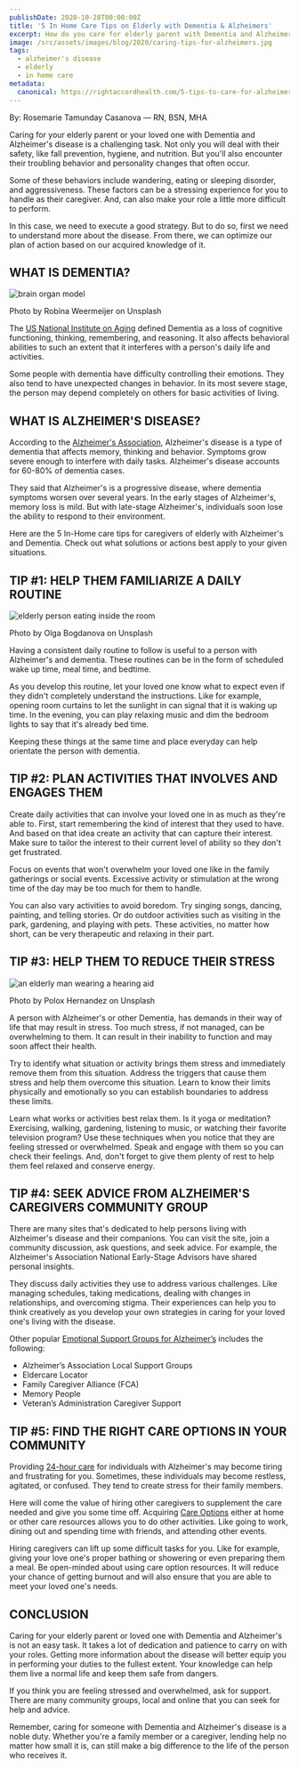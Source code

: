 ```yaml
---
publishDate: 2020-10-28T00:00:00Z
title: '5 In Home Care Tips on Elderly with Dementia & Alzheimers'
excerpt: How do you care for elderly parent with Dementia and Alzheimer's at home? These 5 tips can help you optimize your strategy and reduce the burden of caregiving.
image: /src/assets/images/blog/2020/caring-tips-for-alzheimers.jpg
tags:
  - alzheimer's disease
  - elderly
  - in home care
metadata:
  canonical: https://rightaccordhealth.com/5-tips-to-care-for-alzheimers
---
```



By: Rosemarie Tamunday Casanova — RN, BSN, MHA


Caring for your elderly parent or your loved one with Dementia and Alzheimer's disease is a challenging task. Not only you will deal with their safety, like fall prevention, hygiene, and nutrition. But you'll also encounter their troubling behavior and personality changes that often occur.

Some of these behaviors include wandering, eating or sleeping disorder, and aggressiveness. These factors can be a stressing experience for you to handle as their caregiver. And, can also make your role a little more difficult to perform.

In this case, we need to execute a good strategy. But to do so, first we need to understand more about the disease. From there, we can optimize our plan of action based on our acquired knowledge of it.

WHAT IS DEMENTIA?
-----------------

![brain organ model](/src/assets/images/blog/2020/robina-weermeijer-iuuWGXEC50U-unsplash.jpg)

Photo by Robina Weermeijer on Unsplash

The [US National Institute on Aging](https://www.nia.nih.gov/health/what-dementia-symptoms-types-and-diagnosis) defined Dementia as a loss of cognitive functioning, thinking, remembering, and reasoning. It also affects behavioral abilities to such an extent that it interferes with a person's daily life and activities.

Some people with dementia have difficulty controlling their emotions. They also tend to have unexpected changes in behavior. In its most severe stage, the person may depend completely on others for basic activities of living.

WHAT IS ALZHEIMER'S DISEASE?
----------------------------

According to the [Alzheimer's Association,](https://www.alz.org/alzheimer_s_dementia) Alzheimer's disease is a type of dementia that affects memory, thinking and behavior. Symptoms grow severe enough to interfere with daily tasks. Alzheimer's disease accounts for 60-80% of dementia cases.

They said that Alzheimer's is a progressive disease, where dementia symptoms worsen over several years. In the early stages of Alzheimer's, memory loss is mild. But with late-stage Alzheimer's, individuals soon lose the ability to respond to their environment.

Here are the 5 In-Home care tips for caregivers of elderly with Alzheimer's and Dementia. Check out what solutions or actions best apply to your given situations.

TIP #1: HELP THEM FAMILIARIZE A DAILY ROUTINE
---------------------------------------------

![elderly person eating inside the room](/src/assets/images/blog/2020/olga-bogdanova-GhKB74M4d4c-unsplash.jpg)

Photo by Olga Bogdanova on Unsplash

Having a consistent daily routine to follow is useful to a person with Alzheimer's and dementia. These routines can be in the form of scheduled wake up time, meal time, and bedtime.

As you develop this routine, let your loved one know what to expect even if they didn't completely understand the instructions. Like for example, opening room curtains to let the sunlight in can signal that it is waking up time. In the evening, you can play relaxing music and dim the bedroom lights to say that it's already bed time.

Keeping these things at the same time and place everyday can help orientate the person with dementia.

TIP #2: PLAN ACTIVITIES THAT INVOLVES AND ENGAGES THEM
------------------------------------------------------

Create daily activities that can involve your loved one in as much as they're able to. First, start remembering the kind of interest that they used to have. And based on that idea create an activity that can capture their interest. Make sure to tailor the interest to their current level of ability so they don't get frustrated.

Focus on events that won't overwhelm your loved one like in the family gatherings or social events. Excessive activity or stimulation at the wrong time of the day may be too much for them to handle.

You can also vary activities to avoid boredom. Try singing songs, dancing, painting, and telling stories. Or do outdoor activities such as visiting in the park, gardening, and playing with pets. These activities, no matter how short, can be very therapeutic and relaxing in their part.

TIP #3: HELP THEM TO REDUCE THEIR STRESS
----------------------------------------

![an elderly man wearing a hearing aid](/src/assets/images/blog/2020/polox-hernandez-itGcCnMWPpQ-unsplash.jpg)

Photo by Polox Hernandez on Unsplash

A person with Alzheimer's or other Dementia, has demands in their way of life that may result in stress. Too much stress, if not managed, can be overwhelming to them. It can result in their inability to function and may soon affect their health.

Try to identify what situation or activity brings them stress and immediately remove them from this situation. Address the triggers that cause them stress and help them overcome this situation. Learn to know their limits physically and emotionally so you can establish boundaries to address these limits.

Learn what works or activities best relax them. Is it yoga or meditation? Exercising, walking, gardening, listening to music, or watching their favorite television program? Use these techniques when you notice that they are feeling stressed or overwhelmed. Speak and engage with them so you can check their feelings. And, don't forget to give them plenty of rest to help them feel relaxed and conserve energy.

TIP #4: SEEK ADVICE FROM ALZHEIMER'S CAREGIVERS COMMUNITY GROUP
---------------------------------------------------------------

There are many sites that's dedicated to help persons living with Alzheimer's disease and their companions. You can visit the site, join a community discussion, ask questions, and seek advice. For example, the Alzheimer's Association National Early-Stage Advisors have shared personal insights.

They discuss daily activities they use to address various challenges. Like managing schedules, taking medications, dealing with changes in relationships, and overcoming stigma. Their experiences can help you to think creatively as you develop your own strategies in caring for your loved one's living with the disease.

Other popular [Emotional Support Groups for Alzheimer’s](https://www.alzheimers.net/best-alzheimers-support-groups) includes the following:

*   Alzheimer’s Association Local Support Groups
*   Eldercare Locator
*   Family Caregiver Alliance (FCA)
*   Memory People
*   Veteran’s Administration Caregiver Support

TIP #5: FIND THE RIGHT CARE OPTIONS IN YOUR COMMUNITY
-----------------------------------------------------

Providing [24-hour care](https://rightaccordhealth.com/services/hourly-care.html) for individuals with Alzheimer's may become tiring and frustrating for you. Sometimes, these individuals may become restless, agitated, or confused. They tend to create stress for their family members.

Here will come the value of hiring other caregivers to supplement the care needed and give you some time off. Acquiring [Care Options](https://rightaccordhealth.com/blog/2020/april/5-crucial-senior-home-care-options.html) either at home or other care resources allows you to do other activities. Like going to work, dining out and spending time with friends, and attending other events.

Hiring caregivers can lift up some difficult tasks for you. Like for example, giving your love one's proper bathing or showering or even preparing them a meal. Be open-minded about using care option resources. It will reduce your chance of getting burnout and will also ensure that you are able to meet your loved one's needs.

CONCLUSION
----------

Caring for your elderly parent or loved one with Dementia and Alzheimer's is not an easy task. It takes a lot of dedication and patience to carry on with your roles. Getting more information about the disease will better equip you in performing your duties to the fullest extent. Your knowledge can help them live a normal life and keep them safe from dangers.

If you think you are feeling stressed and overwhelmed, ask for support. There are many community groups, local and online that you can seek for help and advice.

Remember, caring for someone with Dementia and Alzheimer's disease is a noble duty. Whether you're a family member or a caregiver, lending help no matter how small it is, can still make a big difference to the life of the person who receives it.